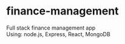 # finance-management
Full stack finance management app
<br>
Using: node.js, Express, React, MongoDB
